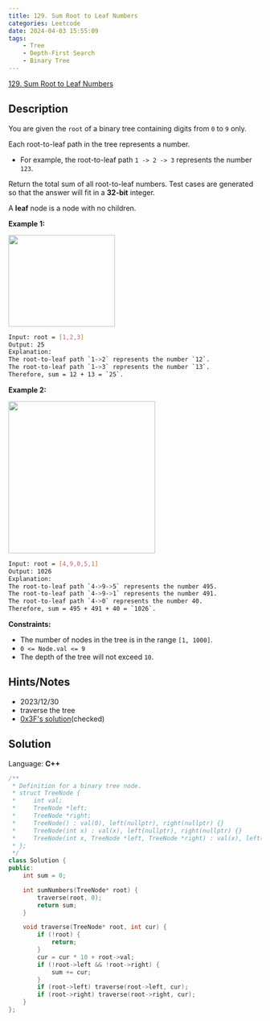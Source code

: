 ```yaml
---
title: 129. Sum Root to Leaf Numbers
categories: Leetcode
date: 2024-04-03 15:55:09
tags:
    - Tree
    - Depth-First Search
    - Binary Tree
---
```


[129. Sum Root to Leaf Numbers](https://leetcode.com/problems/sum-root-to-leaf-numbers/description/)

## Description

You are given the `root` of a binary tree containing digits from `0` to `9` only.

Each root-to-leaf path in the tree represents a number.

- For example, the root-to-leaf path `1 -> 2 -> 3` represents the number `123`.

Return the total sum of all root-to-leaf numbers. Test cases are generated so that the answer will fit in a **32-bit**  integer.

A **leaf**  node is a node with no children.

**Example 1:**

<img alt="" src="https://assets.leetcode.com/uploads/2021/02/19/num1tree.jpg" style="width: 212px; height: 182px;">

```bash
Input: root = [1,2,3]
Output: 25
Explanation:
The root-to-leaf path `1->2` represents the number `12`.
The root-to-leaf path `1->3` represents the number `13`.
Therefore, sum = 12 + 13 = `25`.
```

**Example 2:**

<img alt="" src="https://assets.leetcode.com/uploads/2021/02/19/num2tree.jpg" style="width: 292px; height: 302px;">

```bash
Input: root = [4,9,0,5,1]
Output: 1026
Explanation:
The root-to-leaf path `4->9->5` represents the number 495.
The root-to-leaf path `4->9->1` represents the number 491.
The root-to-leaf path `4->0` represents the number 40.
Therefore, sum = 495 + 491 + 40 = `1026`.
```

**Constraints:**

- The number of nodes in the tree is in the range `[1, 1000]`.
- `0 <= Node.val <= 9`
- The depth of the tree will not exceed `10`.

## Hints/Notes

- 2023/12/30
- traverse the tree
- [0x3F's solution](https://leetcode.cn/problems/sum-root-to-leaf-numbers/solutions/2730644/jian-ji-xie-fa-pythonjavacgojsrust-by-en-gbu9/?envType=company&envId=facebook&favoriteSlug=facebook-three-months)(checked)

## Solution

Language: **C++**

```C++
/**
 * Definition for a binary tree node.
 * struct TreeNode {
 *     int val;
 *     TreeNode *left;
 *     TreeNode *right;
 *     TreeNode() : val(0), left(nullptr), right(nullptr) {}
 *     TreeNode(int x) : val(x), left(nullptr), right(nullptr) {}
 *     TreeNode(int x, TreeNode *left, TreeNode *right) : val(x), left(left), right(right) {}
 * };
 */
class Solution {
public:
    int sum = 0;

    int sumNumbers(TreeNode* root) {
        traverse(root, 0);
        return sum;
    }

    void traverse(TreeNode* root, int cur) {
        if (!root) {
            return;
        }
        cur = cur * 10 + root->val;
        if (!root->left && !root->right) {
            sum += cur;
        }
        if (root->left) traverse(root->left, cur);
        if (root->right) traverse(root->right, cur);
    }
};
```
